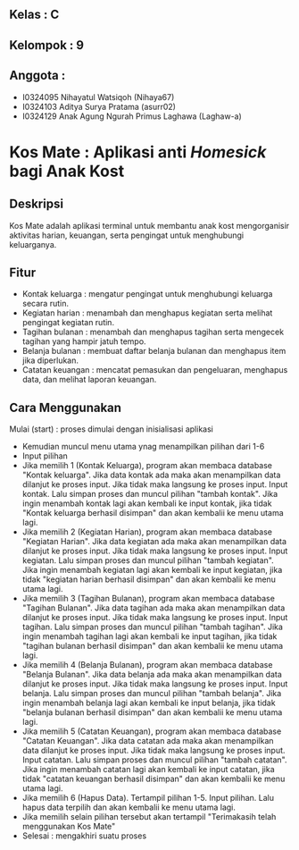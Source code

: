 ## Kelas     : C
## Kelompok  : 9
## Anggota   :
- I0324095 Nihayatul Watsiqoh (Nihaya67)
- I0324103 Aditya Surya Pratama (asurr02)
- I0324129 Anak Agung Ngurah Primus Laghawa (Laghaw-a)

# Kos Mate : Aplikasi anti _Homesick_ bagi Anak Kost

## Deskripsi
Kos Mate adalah aplikasi terminal untuk membantu anak kost mengorganisir aktivitas harian, keuangan, serta pengingat untuk menghubungi keluarganya.

## Fitur
- Kontak keluarga   : mengatur pengingat untuk menghubungi keluarga secara rutin.
- Kegiatan harian   : menambah dan menghapus kegiatan serta melihat pengingat kegiatan rutin.
- Tagihan bulanan   : menambah dan menghapus tagihan serta mengecek tagihan yang hampir jatuh tempo.
- Belanja bulanan   : membuat daftar belanja bulanan dan menghapus item jika diperlukan.
- Catatan keuangan  : mencatat pemasukan dan pengeluaran, menghapus data, dan melihat laporan keuangan.

## Cara Menggunakan
Mulai (start) : proses dimulai dengan inisialisasi aplikasi
- Kemudian muncul menu utama ynag menampilkan pilihan dari 1-6
- Input pilihan
- Jika memilih 1 (Kontak Keluarga), program akan membaca database "Kontak keluarga". Jika data kontak ada maka akan menampilkan data dilanjut ke proses input. Jika tidak maka langsung ke proses input. Input kontak. Lalu simpan proses dan muncul pilihan "tambah kontak". Jika ingin menambah kontak lagi akan kembali ke input kontak, jika tidak "Kontak keluarga berhasil disimpan" dan akan kembalii ke menu utama lagi.
- Jika memilih 2 (Kegiatan Harian), program akan membaca database "Kegiatan Harian". Jika data kegiatan ada maka akan menampilkan data dilanjut ke proses input. Jika tidak maka langsung ke proses input. Input kegiatan. Lalu simpan proses dan muncul pilihan "tambah kegiatan". Jika ingin menambah kegiatan lagi akan kembali ke input kegiatan, jika tidak "kegiatan harian berhasil disimpan" dan akan kembalii ke menu utama lagi.
- Jika memilih 3 (Tagihan Bulanan), program akan membaca database "Tagihan Bulanan". Jika data tagihan ada maka akan menampilkan data dilanjut ke proses input. Jika tidak maka langsung ke proses input. Input tagihan. Lalu simpan proses dan muncul pilihan "tambah tagihan". Jika ingin menambah tagihan lagi akan kembali ke input tagihan, jika tidak "tagihan bulanan berhasil disimpan" dan akan kembalii ke menu utama lagi.
- Jika memilih 4 (Belanja Bulanan), program akan membaca database "Belanja Bulanan". Jika data belanja ada maka akan menampilkan data dilanjut ke proses input. Jika tidak maka langsung ke proses input. Input belanja. Lalu simpan proses dan muncul pilihan "tambah belanja". Jika ingin menambah belanja lagi akan kembali ke input belanja, jika tidak "belanja bulanan berhasil disimpan" dan akan kembalii ke menu utama lagi.
- Jika memilih 5 (Catatan Keuangan), program akan membaca database "Catatan Keuangan". Jika data catatan ada maka akan menampilkan data dilanjut ke proses input. Jika tidak maka langsung ke proses input. Input catatan. Lalu simpan proses dan muncul pilihan "tambah catatan". Jika ingin menambah catatan lagi akan kembali ke input catatan, jika tidak "catatan keuangan berhasil disimpan" dan akan kembalii ke menu utama lagi.
- Jika memilih 6 (Hapus Data). Tertampil pilihan 1-5. Input pilihan. Lalu hapus data terpilih dan akan kembalii ke menu utama lagi.
- Jika memilih selain pilihan tersebut akan tertampil "Terimakasih telah menggunakan Kos Mate"
- Selesai : mengakhiri suatu proses